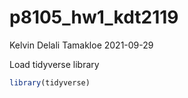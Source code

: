 p8105\_hw1\_kdt2119
================
Kelvin Delali Tamakloe
2021-09-29

Load tidyverse library

``` r
library(tidyverse)
```
